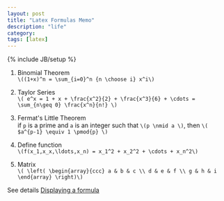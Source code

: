 ```yaml
---
layout: post
title: "Latex Formulas Memo"
description: "life"
category: 
tags: [latex]
---
```

{% include JB/setup %}

1. Binomial Theorem  
`\((1+x)^n = \sum_{i=0}^n {n \choose i} x^i\)`

2. Taylor Series  
`\( e^x = 1 + x + \frac{x^2}{2} + \frac{x^3}{6} + \cdots = \sum_{n\geq 0} \frac{x^n}{n!} \)`

3. Fermat's Little Theorem  
if `p` is a prime and `a` is an integer such that `\(p \nmid a \)`, then `\( $a^{p-1} \equiv 1 \pmod{p} \)`

4. Define function  
`\(f(x_1,x_x,\ldots,x_n) = x_1^2 + x_2^2 + \cdots + x_n^2\)`

5. Matrix  
`\( \left( \begin{array}{ccc}
a & b & c \\
d & e & f \\
g & h & i \end{array} \right)\)`

See details [Displaying a formula][1]

[1]: http://en.wikipedia.org/wiki/Help:Displaying_a_formula